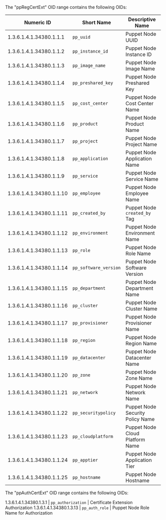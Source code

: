 The "ppRegCertExt" OID range contains the following OIDs:

Numeric ID              | Short Name         | Descriptive Name
------------------------|--------------------|--------------------------
1.3.6.1.4.1.34380.1.1.1 | `pp_uuid`          | Puppet Node UUID
1.3.6.1.4.1.34380.1.1.2 | `pp_instance_id`   | Puppet Node Instance ID
1.3.6.1.4.1.34380.1.1.3 | `pp_image_name`    | Puppet Node Image Name
1.3.6.1.4.1.34380.1.1.4 | `pp_preshared_key` | Puppet Node Preshared Key
1.3.6.1.4.1.34380.1.1.5 | `pp_cost_center`   | Puppet Node Cost Center Name
1.3.6.1.4.1.34380.1.1.6 | `pp_product`       | Puppet Node Product Name
1.3.6.1.4.1.34380.1.1.7 | `pp_project`       | Puppet Node Project Name
1.3.6.1.4.1.34380.1.1.8 | `pp_application`   | Puppet Node Application Name
1.3.6.1.4.1.34380.1.1.9 | `pp_service`       | Puppet Node Service Name
1.3.6.1.4.1.34380.1.1.10 | `pp_employee`     | Puppet Node Employee Name
1.3.6.1.4.1.34380.1.1.11 | `pp_created_by`   | Puppet Node `created_by` Tag
1.3.6.1.4.1.34380.1.1.12 | `pp_environment`  | Puppet Node Environment Name
1.3.6.1.4.1.34380.1.1.13 | `pp_role`         | Puppet Node Role Name
1.3.6.1.4.1.34380.1.1.14 | `pp_software_version` | Puppet Node Software Version
1.3.6.1.4.1.34380.1.1.15 | `pp_department`   | Puppet Node Department Name
1.3.6.1.4.1.34380.1.1.16 | `pp_cluster`      | Puppet Node Cluster Name
1.3.6.1.4.1.34380.1.1.17 | `pp_provisioner`  | Puppet Node Provisioner Name
1.3.6.1.4.1.34380.1.1.18 | `pp_region`       | Puppet Node Region Name
1.3.6.1.4.1.34380.1.1.19 | `pp_datacenter`   | Puppet Node Datacenter Name
1.3.6.1.4.1.34380.1.1.20 | `pp_zone`         | Puppet Node Zone Name
1.3.6.1.4.1.34380.1.1.21 | `pp_network`      | Puppet Node Network Name
1.3.6.1.4.1.34380.1.1.22 | `pp_securitypolicy` | Puppet Node Security Policy Name
1.3.6.1.4.1.34380.1.1.23 | `pp_cloudplatform` | Puppet Node Cloud Platform Name
1.3.6.1.4.1.34380.1.1.24 | `pp_apptier`      | Puppet Node Application Tier
1.3.6.1.4.1.34380.1.1.25 | `pp_hostname`     | Puppet Node Hostname

The "ppAuthCertExt" OID range contains the following OIDs:

1.3.6.1.4.1.34380.1.3.1  | `pp_authorization` | Certificate Extension Authorization
1.3.6.1.4.1.34380.1.3.13 | `pp_auth_role` | Puppet Node Role Name for Authorization